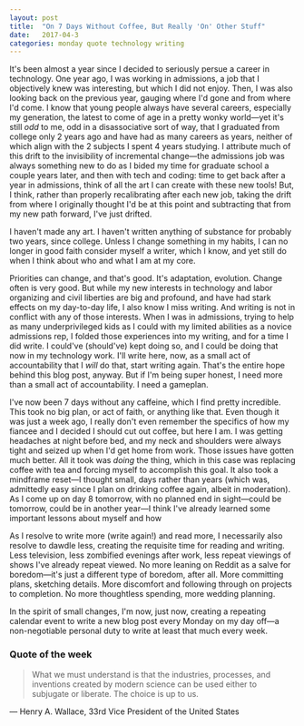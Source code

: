 ```yaml
---
layout: post
title:  "On 7 Days Without Coffee, But Really 'On' Other Stuff"
date:   2017-04-3
categories: monday quote technology writing
---
```

It's been almost a year since I decided to seriously persue a career in technology. One year ago, I was working in admissions, a job that I objectively knew was interesting, but which I did not enjoy. Then, I was also looking back on the previous year, gauging where I'd gone and from where I'd come. I know that young people always have several careers, especially my generation, the latest to come of age in a pretty wonky world&mdash;yet it's still *odd* to me, odd in a disassociative sort of way, that I graduated from college only 2 years ago and have had as many careers as years, neither of which align with the 2 subjects I spent 4 years studying. I attribute much of this drift to the invisibility of incremental change&mdash;the admissions job was always something new to do as I bided my time for graduate school a couple years later, and then with tech and coding: time to get back after a year in admissions, think of all the art I can create with these new tools! But, I think, rather than properly recalibrating after each new job, taking the drift from where I originally thought I'd be at this point and subtracting that from my new path forward, I've just drifted.

I haven't made any art. I haven't written anything of substance for probably two years, since college. Unless I change something in my habits, I can no longer in good faith consider myself a writer, which I know, and yet still do when I think about who and what I am at my core.

Priorities can change, and that's good. It's adaptation, evolution. Change often is very good. But while my new interests in technology and labor organizing and civil liberties are big and profound, and have had stark effects on my day-to-day life, I also know I miss writing. And writing is not in conflict with any of those interests. When I was in admissions, trying to help as many underprivileged kids as I could with my limited abilities as a novice admissions rep, I folded those experiences into my writing, and for a time I did write. I could've (should've) kept doing so, and I could be doing that now in my technology work. I'll write here, now, as a small act of accountability that I *will* do that, start writing again. That's the entire hope behind this blog post, anyway. But if I'm being super honest, I need more than a small act of accountability. I need a gameplan.

I've now been 7 days without any caffeine, which I find pretty incredible. This took no big plan, or act of faith, or anything like that. Even though it was just a week ago, I really don't even remember the specifics of how my fiancee and I decided I should cut out coffee, but here I am. I was getting headaches at night before bed, and my neck and shoulders were always tight and seized up when I'd get home from work. Those issues have gotten much better. All it took was *doing* the thing, which in this case was replacing coffee with tea and forcing myself to accomplish this goal. It also took a mindframe reset&mdash;I thought small, days rather than years (which was, admittedly easy since I plan on drinking coffee again, albeit in moderation). As I come up on day 8 tomorrow, with no planned end in sight&mdash;could be tomorrow, could be in another year&mdash;I think I've already learned some important lessons about myself and how

As I resolve to write more (write again!) and read more, I necessarily also resolve to dawdle less, creating the requisite time for reading and writing. Less television, less zombified evenings after work, less repeat viewings of shows I've already repeat viewed. No more leaning on Reddit as a salve for boredom&mdash;it's just a different type of boredom, after all. More committing plans, sketching details. More discomfort and following through on projects to completion. No more thoughtless spending, more wedding planning.

In the spirit of small changes, I'm now, just now, creating a repeating calendar event to write a new blog post every Monday on my day off&mdash;a non-negotiable personal duty to write at least that much every week.


### Quote of the week
>What we must understand is that the industries, processes, and inventions created by modern science can be used either to subjugate or liberate. The choice is up to us.

&mdash; Henry A. Wallace, 33rd Vice President of the United States

